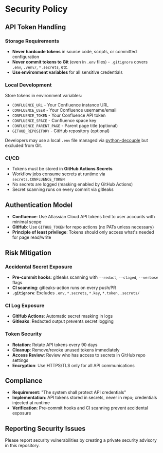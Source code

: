 # Security Policy

## API Token Handling

### Storage Requirements

- **Never hardcode tokens** in source code, scripts, or committed
  configuration
- **Never commit tokens to Git** (even in `.env` files) - `.gitignore` covers
  `.env`, `.venv/`, `*.secrets`, etc.
- **Use environment variables** for all sensitive credentials

### Local Development

Store tokens in environment variables:

- `CONFLUENCE_URL` - Your Confluence instance URL
- `CONFLUENCE_USER` - Your Confluence username/email
- `CONFLUENCE_TOKEN` - Your Confluence API token
- `CONFLUENCE_SPACE` - Confluence space key
- `CONFLUENCE_PARENT_PAGE` - Parent page title (optional)
- `GITHUB_REPOSITORY` - GitHub repository (optional)

Developers may use a local `.env` file managed via
[python-decouple](https://github.com/HBNetwork/python-decouple) but excluded
from Git.

### CI/CD

- Tokens must be stored in **GitHub Actions Secrets**
- Workflow jobs consume secrets at runtime via `secrets.CONFLUENCE_TOKEN`
- No secrets are logged (masking enabled by GitHub Actions)
- Secret scanning runs on every commit via gitleaks

## Authentication Model

- **Confluence**: Use Atlassian Cloud API tokens tied to user accounts with
  minimal scope
- **GitHub**: Use `GITHUB_TOKEN` for repo actions (no PATs unless necessary)
- **Principle of least privilege**: Tokens should only access what's needed
  for page read/write

## Risk Mitigation

### Accidental Secret Exposure

- **Pre-commit hooks**: gitleaks scanning with `--redact`, `--staged`,
  `--verbose` flags
- **CI scanning**: gitleaks-action runs on every push/PR
- **`.gitignore`**: Excludes `.env`, `*.secrets`, `*.key`, `*.token`,
  `.secrets/`

### CI Log Exposure

- **GitHub Actions**: Automatic secret masking in logs
- **Gitleaks**: Redacted output prevents secret logging

### Token Security

- **Rotation**: Rotate API tokens every 90 days
- **Cleanup**: Remove/revoke unused tokens immediately
- **Access Review**: Review who has access to secrets in GitHub repo settings
- **Encryption**: Use HTTPS/TLS only for all API communications

## Compliance

- **Requirement**: "The system shall protect API credentials"
- **Implementation**: API tokens stored in secrets, never in repo; credentials
  injected at runtime
- **Verification**: Pre-commit hooks and CI scanning prevent accidental
  exposure

## Reporting Security Issues

Please report security vulnerabilities by creating a private security advisory
in this repository.
